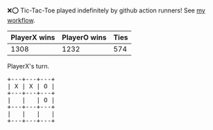 :x::o: Tic-Tac-Toe played indefinitely by github action runners! See [my workflow](.github/workflows/play.yaml).

|PlayerX wins|PlayerO wins|Ties|
|-|-|-|
|1308|1232|574|

PlayerX's turn.

<pre>
+---+---+---+
| X | X | O |
+---+---+---+
|   |   | O |
+---+---+---+
|   |   |   |
+---+---+---+
</pre>